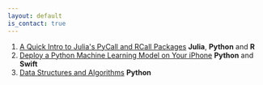 ```yaml
---
layout: default
is_contact: true
---
```


1. [A Quick Intro to Julia's PyCall and RCall Packages](https://medium.com/better-programming/using-python-and-r-with-julia-b7019a3d1420) <b>Julia</b>, <b>Python</b> and <b>R</b>
2. [Deploy a Python Machine Learning Model on Your iPhone](https://medium.com/towards-artificial-intelligence/deploy-a-python-machine-learning-model-on-your-iphone-d006b1e04bc4) <b>Python</b> and <b>Swift</b>
3. [Data Structures and Algorithms](https://github.com/pkmklong/DSA) <b>Python</b>
